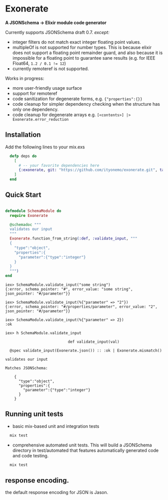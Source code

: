 # Exonerate

**A JSONSchema -> Elixir module code generator**

Currently supports JSONSchema draft 0.7.  *except:*

- integer filters do not match exact integer floating point values.
- multipleOf is not supported for number types.  This is because
elixir does not support a floating point remainder guard, and also
because it is impossible for a floating point to guarantee sane results
(e.g. for IEEE Float64, `1.2 / 0.1 != 12`)
- currently remoteref is not supported.

Works in progress:

- more user-friendly usage surface
- support for remoteref
- code sanitization for degenerate forms, e.g. `{"properties":{}}`
- code cleanup for simpler dependency checking when the structure has only one dependency.
- code cleanup for degenerate arrays e.g. `[<contents>] |> Exonerate.error_reduction`

## Installation

Add the following lines to your mix.exs

```elixir
  defp deps do
    [
      # -- your favorite dependencies here
      {:exonerate, git: "https://github.com/ityonemo/exonerate.git", tag: "master"},
    ]
  end
```

## Quick Start

```elixir

defmodule SchemaModule do
  require Exonerate

  @schemadoc """
  validates our input
  """
  Exonerate.function_from_string(:def, :validate_input, """
  {
    "type":"object",
    "properties":{
      "parameter":{"type":"integer"}
    }
  }
  """)
end
```
```
iex> SchemaModule.validate_input("some string")
{:error, schema_pointer: "#", error_value: "some string", json_pointer: "#/parameter"}}

iex> SchemaModule.validate_input(%{"parameter" => "2"})
{:error, schema_pointer: "#/properties/parameter", error_value: "2", json_pointer: "#/parameter"}}

iex> SchemaModule.validate_input(%{"parameter" => 2})
:ok

iex> h SchemaModule.validate_input

                            def validate_input(val)

  @spec validate_input(Exonerate.json()) :: :ok | Exonerate.mismatch()

validates our input

Matches JSONSchema:

    {
      "type":"object",
      "properties":{
        "parameter":{"type":"integer"}
      }
    }

```


## Running unit tests

- basic mix-based unit and integration tests

```bash
  mix test
```

- comprehensive automated unit tests.  This will build a JSONSchema directory in
test/automated that features automatically generated code and code testing.

```bash
  mix test
```

## response encoding.

the default response encoding for JSON is Jason.
